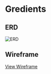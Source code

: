 # Gredients

## ERD
![ERD](https://i.ibb.co/XJ3ZvTD/capstone-ERD.png)

## Wireframe
[View Wireframe](https://www.figma.com/file/1m0eMS8SNzPWxv1nxrYmUM/gredients?node-id=2%3A27)
